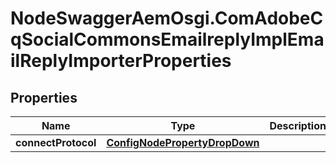 # NodeSwaggerAemOsgi.ComAdobeCqSocialCommonsEmailreplyImplEmailReplyImporterProperties

## Properties

Name | Type | Description | Notes
------------ | ------------- | ------------- | -------------
**connectProtocol** | [**ConfigNodePropertyDropDown**](ConfigNodePropertyDropDown.md) |  | [optional] 


